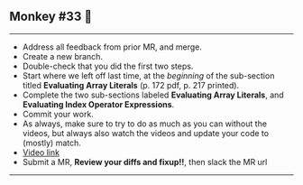 ## Monkey #33 🐒

---

- Address all feedback from prior MR, and merge.
- Create a new branch.
- Double-check that you did the first two steps.
- Start where we left off last time, at the _beginning_ of the sub-section
  titled **Evaluating Array Literals** (p. 172 pdf, p. 217 printed).
- Complete the two sub-sections labeled **Evaluating Array Literals**, and
  **Evaluating Index Operator Expressions**.
- Commit your work.
- As always, make sure to try to do as much as you can without the videos, but
  always also watch the videos and update your code to (mostly) match.
- [Video link](https://flp-assets.nyc3.digitaloceanspaces.com/storage/htc-videos/monkey/43--4.4-eval-arrays.mp4)
- Submit a MR, **Review your diffs and fixup!!**, then slack the MR url

---
